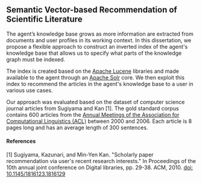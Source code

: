 ## Semantic Vector-based Recommendation of Scientific Literature
The agent’s knowledge base grows as more information are extracted from documents and user profiles in its working context. In this dissertation, we propose a flexible approach to construct an inverted index of the agent's knowledge base that allows us to specify what parts of the knowledge graph must be indexed.

The index is created based on the [Apache Lucene](https://lucene.apache.org/core/) libraries and made available to the agent through an [Apache Solr](http://lucene.apache.org/solr/) core. We then exploit this index to recommend the articles in the agent's knowledge base to a user in various use cases. 

Our approach was evaluated based on the dataset of computer science journal articles from Sugiyama and Kan [1]. The gold standard corpus contains 600 articles from the [Annual Meetings of the Association for Computational Linguistics (ACL)](https://aclanthology.info) between 2000 and 2006. Each article is 8 pages long and has an average length of 300 sentences.

#### References
[1] Sugiyama, Kazunari, and Min-Yen Kan. "Scholarly paper recommendation via user's recent research interests." In Proceedings of the 10th annual joint conference on Digital libraries, pp. 29-38. ACM, 2010. [doi: 10.1145/1816123.1816129](https://dl.acm.org/citation.cfm?id=1816129)
